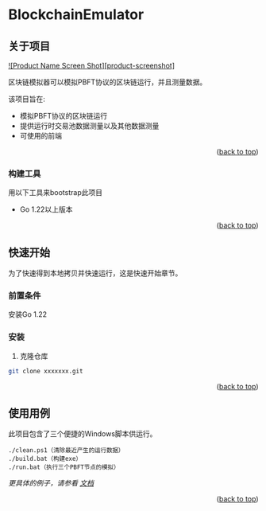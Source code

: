 # BlockchainEmulator

<!-- ABOUT THE PROJECT -->
## 关于项目

[![Product Name Screen Shot][product-screenshot]](https://example.com)

区块链模拟器可以模拟PBFT协议的区块链运行，并且测量数据。

该项目旨在:
* 模拟PBFT协议的区块链运行
* 提供运行时交易池数据测量以及其他数据测量
* 可使用的前端

<p align="right">(<a href="#readme-top">back to top</a>)</p>



### 构建工具

用以下工具来bootstrap此项目

* Go 1.22以上版本

<p align="right">(<a href="#readme-top">back to top</a>)</p>



<!-- GETTING STARTED -->
## 快速开始

为了快速得到本地拷贝并快速运行，这是快速开始章节。

### 前置条件

安装Go 1.22

### 安装
<!-- 
_Below is an example of how you can instruct your audience on installing and setting up your app. This template doesn't rely on any external dependencies or services._

1. Get a free API Key at [https://example.com](https://example.com)
2. Clone the repo
   ```sh
   git clone https://github.com/your_username_/Project-Name.git
   ```
3. Install NPM packages
   ```sh
   npm install
   ```
4. Enter your API in `config.js`
   ```js
   const API_KEY = 'ENTER YOUR API';
   ``` -->

1. 克隆仓库
```sh
git clone xxxxxxx.git
```


<p align="right">(<a href="#readme-top">back to top</a>)</p>



<!-- USAGE EXAMPLES -->
## 使用用例

此项目包含了三个便捷的Windows脚本供运行。

```
./clean.ps1（清除最近产生的运行数据）
./build.bat（构建exe）
./run.bat（执行三个PBFT节点的模拟）
```

_更具体的例子，请参看 [文档](https://example.com)_

<p align="right">(<a href="#readme-top">back to top</a>)</p>

